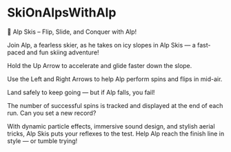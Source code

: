 # SkiOnAlpsWithAlp
🎿 Alp Skis – Flip, Slide, and Conquer with Alp!

Join Alp, a fearless skier, as he takes on icy slopes in Alp Skis — a fast-paced and fun skiing adventure!

Hold the Up Arrow to accelerate and glide faster down the slope.

Use the Left and Right Arrows to help Alp perform spins and flips in mid-air.

Land safely to keep going — but if Alp falls, you fail!

The number of successful spins is tracked and displayed at the end of each run. Can you set a new record?

With dynamic particle effects, immersive sound design, and stylish aerial tricks, Alp Skis puts your reflexes to the test. Help Alp reach the finish line in style — or tumble trying!